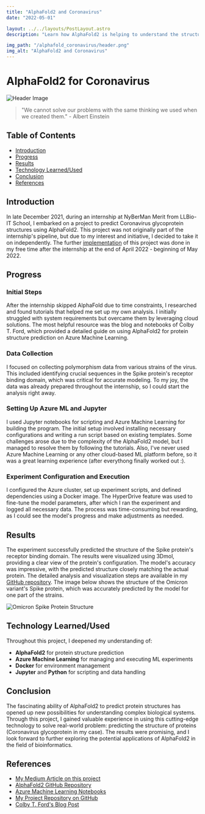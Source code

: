 ```yaml
---
title: "AlphaFold2 and Coronavirus"
date: "2022-05-01"

layout: ../../layouts/PostLayout.astro
description: "Learn how AlphaFold2 is helping to understand the structure of the coronavirus spike protein and how it can be used to develop new treatments."

img_path: "/alphafold_coronavirus/header.png"
img_alt: "AlphaFold2 and Coronavirus"
---
```


# AlphaFold2 for Coronavirus

![Header Image](/alphafold_coronavirus/deepmind_header.jpg)

> "We cannot solve our problems with the same thinking we used when we created them." - Albert Einstein

## Table of Contents
- [Introduction](#introduction)
- [Progress](#progress)
- [Results](#results)
- [Technology Learned/Used](#technology-learnedused)
- [Conclusion](#conclusion)
- [References](#references)

## Introduction
In late December 2021, during an internship at NyBerMan Merit from LLBio-IT School, I embarked on a project to predict Coronavirus glycoprotein structures using AlphaFold2. This project was not originally part of the internship's pipeline, but due to my interest and initiative, I decided to take it on independently. The further [implementation](https://github.com/gromdimon/AlphaFold_Glycoprotein) of this project was done in my free time after the internship at the end of April 2022 - beginning of May 2022.

## Progress
### Initial Steps
After the internship skipped AlphaFold due to time constraints, I researched and found tutorials that helped me set up my own analysis. I initially struggled with system requirements but overcame them by leveraging cloud solutions. The most helpful resource was the blog and 
notebooks of Colby T. Ford, which provided a detailed guide on using AlphaFold2 for protein structure prediction on Azure Machine Learning.

### Data Collection
I focused on collecting polymorphism data from various strains of the virus. This included identifying crucial sequences in the Spike protein's receptor binding domain, which was critical for accurate modeling. To my joy, the data was already prepared throughout the internship, so I could start the analysis right away.

### Setting Up Azure ML and Jupyter
I used Jupyter notebooks for scripting and Azure Machine Learning for building the program. The initial setup involved installing necessary configurations and writing a run script based on existing templates. Some challenges arose due to the complexity of the AlphaFold2 model, but I managed to resolve them by following the tutorials. Also, I've never used Azure Machine Learning or any other cloud-based ML platform before, so it was a great learning experience (after everythong finally worked out :).

### Experiment Configuration and Execution
I configured the Azure cluster, set up experiment scripts, and defined dependencies using a Docker image. The HyperDrive feature was used to fine-tune the model parameters, after which I ran the experiment and logged all necessary data. The process was time-consuming but rewarding, as I could see the model's progress and make adjustments as needed.

## Results
The experiment successfully predicted the structure of the Spike protein's receptor binding domain. The results were visualized using 3Dmol, providing a clear view of the protein's configuration. The model's accuracy was impressive, with the predicted structure closely matching the actual protein. The detailed analysis and visualization steps are available in my [GitHub repository](https://github.com/gromdimon/AlphaFold_Glycoprotein). The image below shows the structure of the Omicron variant's Spike protein, which was accurately predicted by the model for one part of the strains.

![Omicron Spike Protein Structure](/alphafold_coronavirus/omicron_protein.png)

## Technology Learned/Used
Throughout this project, I deepened my understanding of:
- **AlphaFold2** for protein structure prediction
- **Azure Machine Learning** for managing and executing ML experiments
- **Docker** for environment management
- **Jupyter** and **Python** for scripting and data handling

## Conclusion
The fascinating ability of AlphaFold2 to predict protein structures has opened up new possibilities for understanding complex biological systems. Through this project, I gained valuable experience in using this cutting-edge technology to solve real-world problem: predicting the structure of proteins (Coronavirus glycoprotein in my case). The results were promising, and I look forward to further exploring the potential applications of AlphaFold2 in the field of bioinformatics.

## References
- [My Medium Article on this project](https://medium.com/@DzmitryHramyka/protein-structure-prediction-using-alphafold2)
- [AlphaFold2 GitHub Repository](https://github.com/deepmind/alphafold)
- [Azure Machine Learning Notebooks](https://github.com/Azure/MachineLearningNotebooks)
- [My Project Repository on GitHub](https://github.com/gromdimon/AlphaFold_Glycoprotein)
- [Colby T. Ford's Blog Post](https://medium.com/@colbyford/how-to-predict-many-protein-structures-with-alphafold2-at-scale-in-azure-machine-learning-c1e0ece4e99f)


